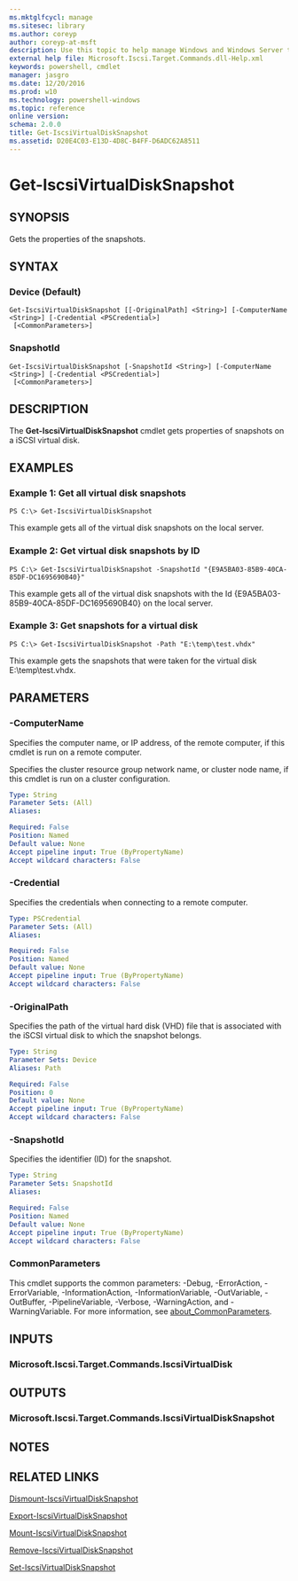 ```yaml
---
ms.mktglfcycl: manage
ms.sitesec: library
ms.author: coreyp
author: coreyp-at-msft
description: Use this topic to help manage Windows and Windows Server technologies with Windows PowerShell.
external help file: Microsoft.Iscsi.Target.Commands.dll-Help.xml
keywords: powershell, cmdlet
manager: jasgro
ms.date: 12/20/2016
ms.prod: w10
ms.technology: powershell-windows
ms.topic: reference
online version: 
schema: 2.0.0
title: Get-IscsiVirtualDiskSnapshot
ms.assetid: D20E4C03-E13D-4D8C-B4FF-D6ADC62A8511
---
```


# Get-IscsiVirtualDiskSnapshot

## SYNOPSIS
Gets the properties of the snapshots.

## SYNTAX

### Device (Default)
```
Get-IscsiVirtualDiskSnapshot [[-OriginalPath] <String>] [-ComputerName <String>] [-Credential <PSCredential>]
 [<CommonParameters>]
```

### SnapshotId
```
Get-IscsiVirtualDiskSnapshot [-SnapshotId <String>] [-ComputerName <String>] [-Credential <PSCredential>]
 [<CommonParameters>]
```

## DESCRIPTION
The **Get-IscsiVirtualDiskSnapshot** cmdlet gets properties of snapshots on a iSCSI virtual disk.

## EXAMPLES

### Example 1: Get all virtual disk snapshots
```
PS C:\> Get-IscsiVirtualDiskSnapshot
```

This example gets all of the virtual disk snapshots on the local server.

### Example 2: Get virtual disk snapshots by ID
```
PS C:\> Get-IscsiVirtualDiskSnapshot -SnapshotId "{E9A5BA03-85B9-40CA-85DF-DC1695690B40}"
```

This example gets all of the virtual disk snapshots with the Id {E9A5BA03-85B9-40CA-85DF-DC1695690B40} on the local server.

### Example 3: Get snapshots for a virtual disk
```
PS C:\> Get-IscsiVirtualDiskSnapshot -Path "E:\temp\test.vhdx"
```

This example gets the snapshots that were taken for the virtual disk E:\temp\test.vhdx.

## PARAMETERS

### -ComputerName
Specifies the computer name, or IP address, of the remote computer, if this cmdlet is run on a remote computer.

Specifies the cluster resource group network name, or cluster node name, if this cmdlet is run on a cluster configuration.

```yaml
Type: String
Parameter Sets: (All)
Aliases: 

Required: False
Position: Named
Default value: None
Accept pipeline input: True (ByPropertyName)
Accept wildcard characters: False
```

### -Credential
Specifies the credentials when connecting to a remote computer.

```yaml
Type: PSCredential
Parameter Sets: (All)
Aliases: 

Required: False
Position: Named
Default value: None
Accept pipeline input: True (ByPropertyName)
Accept wildcard characters: False
```

### -OriginalPath
Specifies the path of the virtual hard disk (VHD) file that is associated with the iSCSI virtual disk to which the snapshot belongs.

```yaml
Type: String
Parameter Sets: Device
Aliases: Path

Required: False
Position: 0
Default value: None
Accept pipeline input: True (ByPropertyName)
Accept wildcard characters: False
```

### -SnapshotId
Specifies the identifier (ID) for the snapshot.

```yaml
Type: String
Parameter Sets: SnapshotId
Aliases: 

Required: False
Position: Named
Default value: None
Accept pipeline input: True (ByPropertyName)
Accept wildcard characters: False
```

### CommonParameters
This cmdlet supports the common parameters: -Debug, -ErrorAction, -ErrorVariable, -InformationAction, -InformationVariable, -OutVariable, -OutBuffer, -PipelineVariable, -Verbose, -WarningAction, and -WarningVariable. For more information, see [about_CommonParameters](http://go.microsoft.com/fwlink/?LinkID=113216).

## INPUTS

### Microsoft.Iscsi.Target.Commands.IscsiVirtualDisk

## OUTPUTS

### Microsoft.Iscsi.Target.Commands.IscsiVirtualDiskSnapshot

## NOTES

## RELATED LINKS

[Dismount-IscsiVirtualDiskSnapshot](./Dismount-IscsiVirtualDiskSnapshot.md)

[Export-IscsiVirtualDiskSnapshot](./Export-IscsiVirtualDiskSnapshot.md)

[Mount-IscsiVirtualDiskSnapshot](./Mount-IscsiVirtualDiskSnapshot.md)

[Remove-IscsiVirtualDiskSnapshot](./Remove-IscsiVirtualDiskSnapshot.md)

[Set-IscsiVirtualDiskSnapshot](./Set-IscsiVirtualDiskSnapshot.md)

